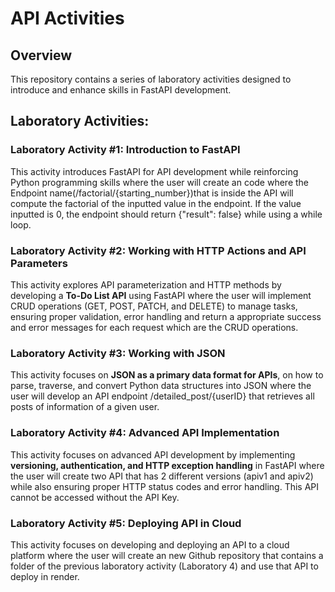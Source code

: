 # API Activities

## Overview
This repository contains a series of laboratory activities designed to introduce and enhance skills in FastAPI development.
## Laboratory Activities:

### Laboratory Activity #1: Introduction to FastAPI
This activity introduces FastAPI for API development while reinforcing Python programming skills where the user will create an code where the Endpoint name(/factorial/{starting_number})that is inside the API will compute the factorial of the inputted value in the endpoint. If the value inputted is 0, the endpoint should return {"result": false} while using a while loop.

### Laboratory Activity #2: Working with HTTP Actions and API Parameters
This activity explores API parameterization and HTTP methods by developing a **To-Do List API** using FastAPI where the user will implement CRUD operations (GET, POST, PATCH, and DELETE) to manage tasks, ensuring proper validation, error handling and return a appropriate success and error messages for each request which are the CRUD operations. 

### Laboratory Activity #3: Working with JSON
This activity focuses on **JSON as a primary data format for APIs**, on how to parse, traverse, and convert Python data structures into JSON where the user will develop an API endpoint /detailed_post/{userID} that retrieves all posts of information of a given user. 

### Laboratory Activity #4: Advanced API Implementation
This activity focuses on advanced API development by implementing **versioning, authentication, and HTTP exception handling** in FastAPI where the user will create two API that has 2 different versions (apiv1 and apiv2) while also ensuring proper HTTP status codes and error handling. This API cannot be accessed without the API Key.

### Laboratory Activity #5: Deploying API in Cloud
This activity focuses on developing and deploying an API to a cloud platform where the user will create an new Github repository that contains a folder of the previous laboratory activity (Laboratory 4) and use that API to deploy in render.

